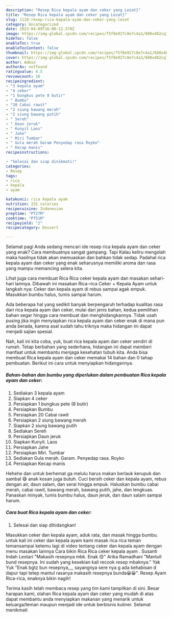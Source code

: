 ```yaml
---
description: "Resep Rica kepala ayam dan ceker yang Lezat}"
title: "Resep Rica kepala ayam dan ceker yang Lezat}"
slug: 1118-resep-rica-kepala-ayam-dan-ceker-yang-lezat
category: Uncategorized
date: 2023-04-09T16:00:12.570Z
image: https://img-global.cpcdn.com/recipes/f5f8e927c8e7c4a1/680x482cq70/rica-kepala-ayam-dan-ceker-foto-resep-utama.jpg
hideToc: false
enableToc: true
enableTocContent: false
thumbnail: https://img-global.cpcdn.com/recipes/f5f8e927c8e7c4a1/680x482cq70/rica-kepala-ayam-dan-ceker-foto-resep-utama.jpg
cover: https://img-global.cpcdn.com/recipes/f5f8e927c8e7c4a1/680x482cq70/rica-kepala-ayam-dan-ceker-foto-resep-utama.jpg
author: Admin
authorAv: notfound
ratingvalue: 4.5
reviewcount: 16
recipeingredient:
- "3 kepala ayam"
- "4 ceker"
- "1 bungkus pete 8 butir"
- " Bumbu"
- "20 Cabai rawit"
- "2 siung bawang merah"
- "2 siung bawang putih"
- " Sereh"
- " Daun jeruk"
- " Kunyit Laos"
- " Jahe"
- " Miri Tumbar"
- " Gula merah Garam Penyedap rasa Royko"
- " Kecap manis"
recipeinstructions:

- "Selesai dan siap dinikmati!"
categories:
- Resep
tags:
- rica
- kepala
- ayam

katakunci: rica kepala ayam 
nutrition: 231 calories
recipecuisine: Indonesian
preptime: "PT27M"
cooktime: "PT51M"
recipeyield: "2"
recipecategory: Dessert

---
```



Selamat pagi Anda sedang mencari ide resep rica kepala ayam dan ceker yang enak? Cara membuatnya sangat gampang. Tapi Kalau keliru mengolah maka hasilnya tidak akan memuaskan dan bahkan tidak sedap. Padahal rica kepala ayam dan ceker yang enak seharusnya memiliki aroma dan rasa yang mampu memancing selera kita.


Lihat juga cara membuat Rica Rica ceker kepala ayam dan masakan sehari-hari lainnya. Dibawah ini masakan Rica-rica Ceker + Kepala Ayam untuk langkah nya: Ceker dan kepala ayam di rebus sampai agak empuk. Masukkan bumbu halus, tumis sampai harum.

Ada beberapa hal yang sedikit banyak berpengaruh terhadap kualitas rasa dari rica kepala ayam dan ceker, mulai dari jenis bahan, kedua pemilihan bahan segar hingga cara membuat dan menghidangkannya. Tidak usah pusing jika ingin menyiapkan rica kepala ayam dan ceker enak di mana pun anda berada, karena asal sudah tahu triknya maka hidangan ini dapat menjadi sajian spesial.


Nah, kali ini kita coba, yuk, buat rica kepala ayam dan ceker sendiri di rumah. Tetap berbahan yang sederhana, hidangan ini dapat memberi manfaat untuk membantu menjaga kesehatan tubuh kita. Anda bisa membuat Rica kepala ayam dan ceker memakai 14 bahan dan 0 tahap pembuatan. Berikut ini cara untuk menyiapkan hidangannya.

<!--inarticleads1-->

##### Bahan-bahan dan bumbu yang diperlukan dalam pembuatan Rica kepala ayam dan ceker:

1. Sediakan 3 kepala ayam
1. Siapkan 4 ceker
1. Persiapkan 1 bungkus pete (8 butir)
1. Persiapkan  Bumbu
1. Persiapkan 20 Cabai rawit
1. Persiapkan 2 siung bawang merah
1. Siapkan 2 siung bawang putih
1. Sediakan  Sereh
1. Persiapkan  Daun jeruk
1. Siapkan  Kunyit. Laos
1. Persiapkan  Jahe
1. Persiapkan  Miri. Tumbar
1. Sediakan  Gula merah. Garam. Penyedap rasa. Royko
1. Persiapkan  Kecap manis


Hehehe dan untuk berhemat ga melulu harus makan berlauk kerupuk dan sambal 😅 anak kosan juga butuh. Cuci bersih ceker dan kepala ayam, rebus dengan air, daun salam, dan serai hingga empuk. Haluskan bumbu cabai merah, cabai rawit, bawang merah, bawang putih, jahe, dan lengkuas. Panaskan minyak, tumis bumbu halus, daun jeruk, dan daun salam sampai harum. 

<!--inarticleads2-->

##### Cara buat Rica kepala ayam dan ceker:


1. Selesai dan siap dihidangkan!

Masukkan ceker dan kepala ayam, aduk rata, dan masak hingga bumbu. untuk kali ini ceker dan kepala ayam kami masak rica rica teman temansampai ketemu lagi di video tentang ceker dan kepala ayam dengan menu masakan lainnya Cara bikin Rica Rica ceker kepala ayam . Susanti Indah Lestari &#34;Makasih resepnya mbk. Enak 😍&#34; Arika Ramadhani &#34;Mantull bund resepnya. Ini sudah yang kesekian kali recook resep mbaknya.&#34; Yak Yuk &#34;Enak bgtz bun resepnya,,,, sayangnya sere nya g ada kehabisan d dapur tapi tetep mantul rasanya makasih resepnya bunda😀😀&#34;. Resep Ayam Rica-rica, enaknya bikin nagih! 

Terima kasih telah membaca resep yang tim kami tampilkan di sini. Besar harapan kami, olahan Rica kepala ayam dan ceker yang mudah di atas dapat membantu anda menyiapkan makanan yang menarik untuk keluarga/teman maupun menjadi ide untuk berbisnis kuliner. Selamat menikmati
